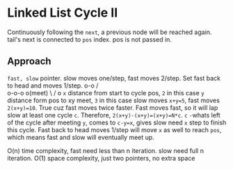 # Linked List Cycle II

Continuously following the `next`, a previous node will be reached again. tail's next is connected to `pos` index. pos is not passed in.

## Approach

`fast, slow` pointer. slow moves one/step, fast moves 2/step. Set fast back to head and moves 1/step.
o-o
/ \
o-o-o o(meet)
\ /
o
`x` distance from start to cycle pos, `2` in this case
`y` distance form pos to xy meet, `3` in this case
slow moves `x+y=5`, fast moves `2(x+y)=10`. True cuz fast moves twice faster.
Fast moves fast, so it will lap slow at least one cycle `c`.
Therefore, `2(x+y)-(x+y)=(x+y)=N*c`. `c` `-`whats left of the cycle after meeting `y`, comes to `c-y=x`, gives slow need `x` step to finish this cycle.
Fast back to head moves 1/step will move `x` as well to reach `pos`, which means fast and slow will eventually meet up.

O(n) time complexity, fast need less than n iteration. slow need full n iteration.
O(1) space complexity, just two pointers, no extra space
